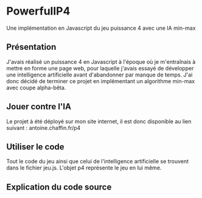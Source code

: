 # PowerfullP4
Une implémentation en Javascript du jeu puissance 4 avec une IA min-max
## Présentation
J'avais réalisé un puissance 4 en Javascript à l'époque où je m'entraînais à mettre en forme une page web, pour laquelle j'avais essayé de développer une intelligence artificielle avant d'abandonner par manque de temps.
J'ai donc décidé de terminer ce projet en implémentant un algorithme min-max avec coupe alpha-bêta.
## Jouer contre l'IA
Le projet à été déployé sur mon site internet, il est donc disponible au lien suivant : antoine.chaffin.fr/p4
## Utiliser le code
Tout le code du jeu ainsi que celui de l'intelligence artificielle se trouvent dans le fichier jeu.js. L'objet p4 représente le jeu en lui même.
## Explication du code source 
